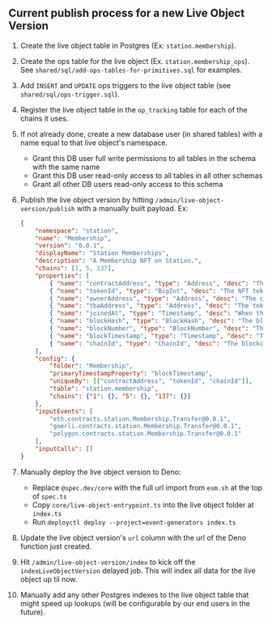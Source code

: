 ## Current publish process for a new Live Object Version

1. Create the live object table in Postgres (Ex: `station.membership`).

2. Create the ops table for the live object (Ex. `station.membership_ops`). See `shared/sql/add-ops-tables-for-primitives.sql` for examples.

3. Add `INSERT` and `UPDATE` ops triggers to the live object table (see `shared/sql/ops-trigger.sql`).

4. Register the live object table in the `op_tracking` table for each of the chains it uses.

5. If not already done, create a new database user (in shared tables) with a name equal to that live object's namespace.

	- Grant this DB user full write permissions to all tables in the schema with the same name 
	- Grant this DB user read-only access to all tables in all other schemas
	- Grant all other DB users read-only access to this schema

6. Publish the live object version by hitting `/admin/live-object-version/publish` with a manually built payload. Ex:

    ```json
    {
        "namespace": "station",
        "name": "Membership",
        "version": "0.0.1",
        "displayName": "Station Memberships",
        "description": "A Membership NFT on Station.",
        "chains": [1, 5, 137],
        "properties": [
            { "name": "contractAddress", "type": "Address", "desc": "The membership contract." },
            { "name": "tokenId", "type": "BigInt", "desc": "The NFT token id." },
            { "name": "ownerAddress", "type": "Address", "desc": "The current NFT owner." },
            { "name": "tbaAddress", "type": "Address", "desc": "The token-bound account." },
            { "name": "joinedAt", "type": "Timestamp", "desc": "When the membership was minted." },
            { "name": "blockHash", "type": "BlockHash", "desc": "The block hash in which the Membership was last updated." },
            { "name": "blockNumber", "type": "BlockNumber", "desc": "The block number in which the Membership was last updated." },
            { "name": "blockTimestamp", "type": "Timestamp", "desc": "The block timestamp in which the Membership was last updated." },
            { "name": "chainId", "type": "ChainId", "desc": "The blockchain id." }
        ],
        "config": {
            "folder": "Membership",
            "primaryTimestampProperty": "blockTimestamp",
            "uniqueBy": [["contractAddress", "tokenId", "chainId"]],
            "table": "station.membership",
            "chains": {"1": {}, "5": {}, "137": {}}
        },
        "inputEvents": [
            "eth.contracts.station.Membership.Transfer@0.0.1",
            "goerli.contracts.station.Membership.Transfer@0.0.1",
            "polygon.contracts.station.Membership.Transfer@0.0.1"
        ],
        "inputCalls": []
    }
    ```

7. Manually deploy the live object version to Deno:

	- Replace `@spec.dev/core` with the full url import from `esm.sh` at the top of `spec.ts`
	- Copy `core/live-object-entrypoint.ts` into the live object folder at `index.ts`
	- Run `deployctl deploy --project=event-generators index.ts`

8. Update the live object version's `url` column with the url of the Deno function just created.

9. Hit `/admin/live-object-version/index` to kick off the `indexLiveObjectVersion` delayed job. This will index all data for the live object up til now.

10. Manually add any other Postgres indexes to the live object table that might speed up lookups (will be configurable by our end users in the future).
